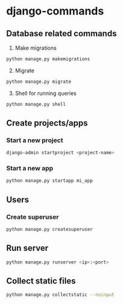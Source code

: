 # django-commands

## **Database related commands**
1. Make migrations
```bash
python manage.py makemigrations
```

2. Migrate
```bash
python manage.py migrate
```

3. Shell for running queries
```bash
python manage.py shell
```

## **Create projects/apps**
### Start a new project
```bash
django-admin startproject <project-name>
```

### Start a new app
```bash
python manage.py startapp mi_app
```

## **Users**
### Create superuser
```bash
python manage.py createsuperuser
```

## **Run server**
```bash
python manage.py runserver <ip>:<port>
```

## **Collect static files**
```bash
python manage.py collectstatic --noinput
```
